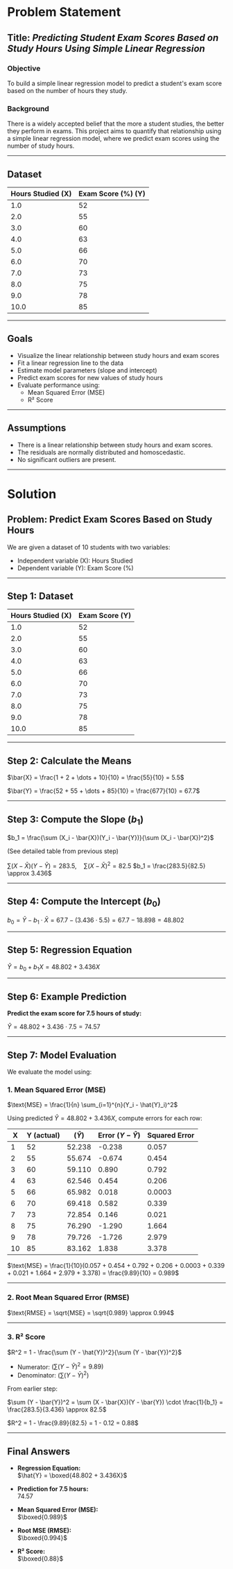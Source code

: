 # Problem Statement

## Title: *Predicting Student Exam Scores Based on Study Hours Using Simple Linear Regression*

### Objective
To build a simple linear regression model to predict a student's exam score based on the number of hours they study.

### Background
There is a widely accepted belief that the more a student studies, the better they perform in exams. This project aims to quantify that relationship using a simple linear regression model, where we predict exam scores using the number of study hours.

---

## Dataset

| Hours Studied (X) | Exam Score (%) (Y) |
|-------------------|--------------------|
| 1.0               | 52                 |
| 2.0               | 55                 |
| 3.0               | 60                 |
| 4.0               | 63                 |
| 5.0               | 66                 |
| 6.0               | 70                 |
| 7.0               | 73                 |
| 8.0               | 75                 |
| 9.0               | 78                 |
| 10.0              | 85                 |

---

## Goals

- Visualize the linear relationship between study hours and exam scores
- Fit a linear regression line to the data
- Estimate model parameters (slope and intercept)
- Predict exam scores for new values of study hours
- Evaluate performance using:
  - Mean Squared Error (MSE)
  - R² Score

---

## Assumptions

- There is a linear relationship between study hours and exam scores.
- The residuals are normally distributed and homoscedastic.
- No significant outliers are present.
- ---

# Solution


## Problem: Predict Exam Scores Based on Study Hours

We are given a dataset of 10 students with two variables:
- Independent variable (X): Hours Studied
- Dependent variable (Y): Exam Score (%)

---

## Step 1: Dataset

| Hours Studied (X) | Exam Score (Y) |
|-------------------|----------------|
| 1.0               | 52             |
| 2.0               | 55             |
| 3.0               | 60             |
| 4.0               | 63             |
| 5.0               | 66             |
| 6.0               | 70             |
| 7.0               | 73             |
| 8.0               | 75             |
| 9.0               | 78             |
| 10.0              | 85             |

---

## Step 2: Calculate the Means

$\bar{X} = \frac{1 + 2 + \dots + 10}{10} = \frac{55}{10} = 5.5$

$\bar{Y} = \frac{52 + 55 + \dots + 85}{10} = \frac{677}{10} = 67.7$

---

## Step 3: Compute the Slope $( b_1 )$

$b_1 = \frac{\sum (X_i - \bar{X})(Y_i - \bar{Y})}{\sum (X_i - \bar{X})^2}$

(See detailed table from previous step)

$\sum (X - \bar{X})(Y - \bar{Y}) = 283.5,\quad \sum (X - \bar{X})^2 = 82.5$
$b_1 = \frac{283.5}{82.5} \approx 3.436$

---

## Step 4: Compute the Intercept $( b_0 )$

$b_0 = \bar{Y} - b_1 \cdot \bar{X} = 67.7 - (3.436 \cdot 5.5) = 67.7 - 18.898 = 48.802$

---

## Step 5: Regression Equation

$\hat{Y} = b_0 + b_1 X = 48.802 + 3.436 X$

---

## Step 6: Example Prediction

**Predict the exam score for 7.5 hours of study:**

$\hat{Y} = 48.802 + 3.436 \cdot 7.5 = 74.57$

---

## Step 7: Model Evaluation

We evaluate the model using:

### 1. Mean Squared Error (MSE)

$\text{MSE} = \frac{1}{n} \sum_{i=1}^{n}(Y_i - \hat{Y}_i)^2$

Using predicted $\hat{Y} = 48.802 + 3.436X$, compute errors for each row:

| X   | Y (actual) | $( \hat{Y} )$ | Error $( Y - \hat{Y} )$ | Squared Error |
|-----|------------|---------------|--------------------------|----------------|
| 1   | 52         | 52.238        | -0.238                   | 0.057          |
| 2   | 55         | 55.674        | -0.674                   | 0.454          |
| 3   | 60         | 59.110        | 0.890                    | 0.792          |
| 4   | 63         | 62.546        | 0.454                    | 0.206          |
| 5   | 66         | 65.982        | 0.018                    | 0.0003         |
| 6   | 70         | 69.418        | 0.582                    | 0.339          |
| 7   | 73         | 72.854        | 0.146                    | 0.021          |
| 8   | 75         | 76.290        | -1.290                   | 1.664          |
| 9   | 78         | 79.726        | -1.726                   | 2.979          |
| 10  | 85         | 83.162        | 1.838                    | 3.378          |

$\text{MSE} = \frac{1}{10}(0.057 + 0.454 + 0.792 + 0.206 + 0.0003 + 0.339 + 0.021 + 1.664 + 2.979 + 3.378) = \frac{9.89}{10} = 0.989$

---

### 2. Root Mean Squared Error (RMSE)

$\text{RMSE} = \sqrt{MSE} = \sqrt{0.989} \approx 0.994$

---

### 3. R² Score

$R^2 = 1 - \frac{\sum (Y - \hat{Y})^2}{\sum (Y - \bar{Y})^2}$

- Numerator: $( \sum (Y - \hat{Y})^2 = 9.89 )$
- Denominator: $( \sum (Y - \bar{Y})^2 )$

From earlier step:

$\sum (Y - \bar{Y})^2 = \sum (X - \bar{X})(Y - \bar{Y}) \cdot \frac{1}{b_1} = \frac{283.5}{3.436} \approx 82.5$

$R^2 = 1 - \frac{9.89}{82.5} = 1 - 0.12 = 0.88$

---

## Final Answers

- **Regression Equation:**  
  $\hat{Y} = \boxed{48.802 + 3.436X}$

- **Prediction for 7.5 hours:**  
  $74.57%$

- **Mean Squared Error (MSE):**  
  $\boxed{0.989}$

- **Root MSE (RMSE):**  
  $\boxed{0.994}$

- **R² Score:**  
  $\boxed{0.88}$
